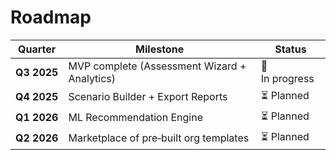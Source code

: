 # Roadmap

| Quarter | Milestone | Status |
|---------|-----------|--------|
| **Q3 2025** | MVP complete (Assessment Wizard + Analytics) | 🔄 In progress |
| **Q4 2025** | Scenario Builder + Export Reports | ⏳ Planned |
| **Q1 2026** | ML Recommendation Engine | ⏳ Planned |
| **Q2 2026** | Marketplace of pre‑built org templates | ⏳ Planned |
